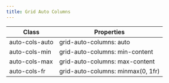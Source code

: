 ```yaml
---
title: Grid Auto Columns
---
```


| Class       | Properties               |
| ----------- | ------------------------ |
| auto-cols-auto | grid-auto-columns: auto |
| auto-cols-min | grid-auto-columns: min-content |
| auto-cols-max | grid-auto-columns: max-content |
| auto-cols-fr | grid-auto-columns: minmax(0, 1fr) |